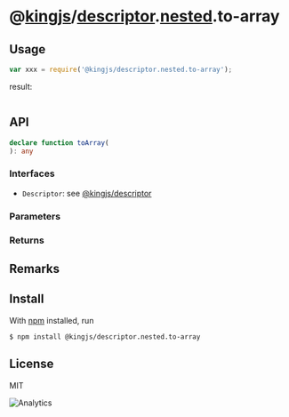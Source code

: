 # @[kingjs](https://www.npmjs.com/package/kingjs)/[descriptor](https://www.npmjs.com/package/@kingjs/descriptor).[nested](https://www.npmjs.com/package/@kingjs/descriptor.nested).to-array
## Usage
```js
var xxx = require('@kingjs/descriptor.nested.to-array');
```
result:
```js
```
## API
```ts
declare function toArray(
): any
```
### Interfaces
- `Descriptor`: see [@kingjs/descriptor][descriptor]
### Parameters
### Returns
## Remarks
## Install
With [npm](https://npmjs.org/) installed, run
```
$ npm install @kingjs/descriptor.nested.to-array
```
## License
MIT

![Analytics](https://analytics.kingjs.net/descriptor/nested/to-array)

  [descriptor]: https://www.npmjs.com/package/@kingjs/descriptor